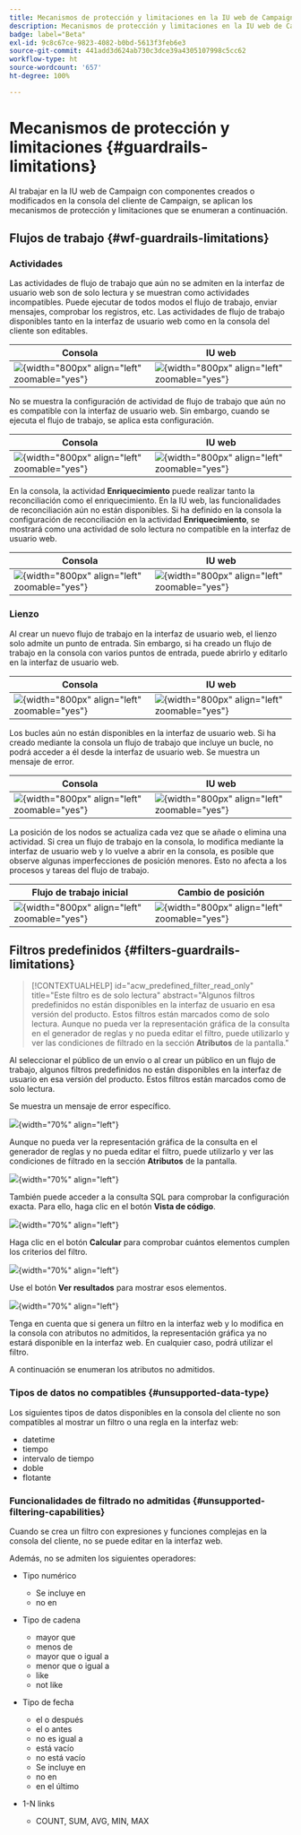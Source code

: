 ```yaml
---
title: Mecanismos de protección y limitaciones en la IU web de Campaign
description: Mecanismos de protección y limitaciones en la IU web de Campaign
badge: label="Beta"
exl-id: 9c8c67ce-9823-4082-b0bd-5613f3feb6e3
source-git-commit: 441add3d624ab730c3dce39a4305107998c5cc62
workflow-type: ht
source-wordcount: '657'
ht-degree: 100%

---
```


# Mecanismos de protección y limitaciones {#guardrails-limitations}

Al trabajar en la IU web de Campaign con componentes creados o modificados en la consola del cliente de Campaign, se aplican los mecanismos de protección y limitaciones que se enumeran a continuación.

## Flujos de trabajo {#wf-guardrails-limitations}

### Actividades

Las actividades de flujo de trabajo que aún no se admiten en la interfaz de usuario web son de solo lectura y se muestran como actividades incompatibles. Puede ejecutar de todos modos el flujo de trabajo, enviar mensajes, comprobar los registros, etc. Las actividades de flujo de trabajo disponibles tanto en la interfaz de usuario web como en la consola del cliente son editables.

| Consola | IU web |
| --- | --- |
| ![](assets/limitations-activities-console.png){width="800px" align="left" zoomable="yes"} | ![](assets/limitations-activities-web.png){width="800px" align="left" zoomable="yes"} |

No se muestra la configuración de actividad de flujo de trabajo que aún no es compatible con la interfaz de usuario web. Sin embargo, cuando se ejecuta el flujo de trabajo, se aplica esta configuración.

| Consola | IU web |
| --- | --- |
| ![](assets/limitations-options-console.png){width="800px" align="left" zoomable="yes"} | ![](assets/limitations-options-web.png){width="800px" align="left" zoomable="yes"} |

En la consola, la actividad **Enriquecimiento** puede realizar tanto la reconciliación como el enriquecimiento. En la IU web, las funcionalidades de reconciliación aún no están disponibles. Si ha definido en la consola la configuración de reconciliación en la actividad **Enriquecimiento**, se mostrará como una actividad de solo lectura no compatible en la interfaz de usuario web.

| Consola | IU web |
| --- | --- |
| ![](assets/limitations-options-console.png){width="800px" align="left" zoomable="yes"} | ![](assets/limitations-options-web.png){width="800px" align="left" zoomable="yes"} |

### Lienzo

Al crear un nuevo flujo de trabajo en la interfaz de usuario web, el lienzo solo admite un punto de entrada. Sin embargo, si ha creado un flujo de trabajo en la consola con varios puntos de entrada, puede abrirlo y editarlo en la interfaz de usuario web.

| Consola | IU web |
| --- | --- |
| ![](assets/limitations-multiple-console.png){width="800px" align="left" zoomable="yes"} | ![](assets/limitations-multiple-web.png){width="800px" align="left" zoomable="yes"} |

Los bucles aún no están disponibles en la interfaz de usuario web. Si ha creado mediante la consola un flujo de trabajo que incluye un bucle, no podrá acceder a él desde la interfaz de usuario web. Se muestra un mensaje de error.

| Consola | IU web |
| --- | --- |
| ![](assets/limitations-loops-console.png){width="800px" align="left" zoomable="yes"} | ![](assets/limitations-loops-web.png){width="800px" align="left" zoomable="yes"} |

La posición de los nodos se actualiza cada vez que se añade o elimina una actividad. Si crea un flujo de trabajo en la consola, lo modifica mediante la interfaz de usuario web y lo vuelve a abrir en la consola, es posible que observe algunas imperfecciones de posición menores. Esto no afecta a los procesos y tareas del flujo de trabajo.

| Flujo de trabajo inicial | Cambio de posición |
| --- | --- |
| ![](assets/limitations-positioning1.png){width="800px" align="left" zoomable="yes"} | ![](assets/limitations-positioning2.png){width="800px" align="left" zoomable="yes"} |

## Filtros predefinidos {#filters-guardrails-limitations}

>[!CONTEXTUALHELP]
>id="acw_predefined_filter_read_only"
>title="Este filtro es de solo lectura"
>abstract="Algunos filtros predefinidos no están disponibles en la interfaz de usuario en esa versión del producto. Estos filtros están marcados como de solo lectura. Aunque no pueda ver la representación gráfica de la consulta en el generador de reglas y no pueda editar el filtro, puede utilizarlo y ver las condiciones de filtrado en la sección **Atributos** de la pantalla."

Al seleccionar el público de un envío o al crear un público en un flujo de trabajo, algunos filtros predefinidos no están disponibles en la interfaz de usuario en esa versión del producto. Estos filtros están marcados como de solo lectura.

Se muestra un mensaje de error específico.

![](assets/filter-unavailable.png){width="70%" align="left"}

Aunque no pueda ver la representación gráfica de la consulta en el generador de reglas y no pueda editar el filtro, puede utilizarlo y ver las condiciones de filtrado en la sección **Atributos** de la pantalla.

![](assets/rule-edit.png){width="70%" align="left"}

También puede acceder a la consulta SQL para comprobar la configuración exacta. Para ello, haga clic en el botón **Vista de código**.

![](assets/rule-code-view.png){width="70%" align="left"}

Haga clic en el botón **Calcular** para comprobar cuántos elementos cumplen los criterios del filtro.

![](assets/rule-calculate.png){width="70%" align="left"}

Use el botón **Ver resultados** para mostrar esos elementos.

![](assets/rule-view-results.png){width="70%" align="left"}

Tenga en cuenta que si genera un filtro en la interfaz web y lo modifica en la consola con atributos no admitidos, la representación gráfica ya no estará disponible en la interfaz web. En cualquier caso, podrá utilizar el filtro.

A continuación se enumeran los atributos no admitidos.

### Tipos de datos no compatibles {#unsupported-data-type}

Los siguientes tipos de datos disponibles en la consola del cliente no son compatibles al mostrar un filtro o una regla en la interfaz web:

* datetime
* tiempo
* intervalo de tiempo
* doble
* flotante

### Funcionalidades de filtrado no admitidas {#unsupported-filtering-capabilities}

Cuando se crea un filtro con expresiones y funciones complejas en la consola del cliente, no se puede editar en la interfaz web.

Además, no se admiten los siguientes operadores:

* Tipo numérico
   * Se incluye en
   * no en

* Tipo de cadena
   * mayor que
   * menos de
   * mayor que o igual a
   * menor que o igual a
   * like
   * not like

* Tipo de fecha
   * el o después
   * el o antes
   * no es igual a
   * está vacío
   * no está vacío
   * Se incluye en
   * no en
   * en el último

* 1-N links
   * COUNT, SUM, AVG, MIN, MAX
